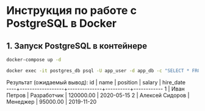 # Инструкция по работе с PostgreSQL в Docker

## 1. Запуск PostgreSQL в контейнере

```bash
docker-compose up -d
```
```bash
docker exec -it postgres_db psql -U app_user -d app_db -c "SELECT * FROM employee;"
```

Результат (ожидаемый вывод):
 id |       name       |   position   |  salary  | hire_date  
----+------------------+--------------+----------+------------
  1 | Иван Петров      | Разработчик  | 120000.00 | 2020-05-15
  2 | Алексей Сидоров  | Менеджер     |  95000.00 | 2019-11-20
